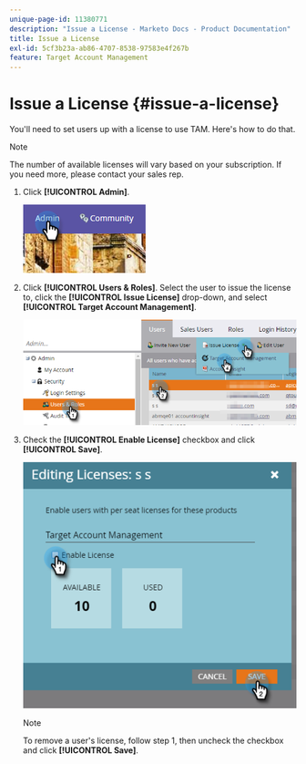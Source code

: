 ```yaml
---
unique-page-id: 11380771
description: "Issue a License - Marketo Docs - Product Documentation"
title: Issue a License
exl-id: 5cf3b23a-ab86-4707-8538-97583e4f267b
feature: Target Account Management
---
```

# Issue a License {#issue-a-license}

You'll need to set users up with a license to use TAM. Here's how to do that.

>[!NOTE]
>
>The number of available licenses will vary based on your subscription. If you need more, please contact your sales rep.

1. Click **[!UICONTROL Admin]**.

   ![](assets/issue-a-license-1.png)

1. Click **[!UICONTROL Users & Roles]**. Select the user to issue the license to, click the **[!UICONTROL Issue License]** drop-down, and select **[!UICONTROL Target Account Management]**.

   ![](assets/issue-a-license-2.png)

1. Check the **[!UICONTROL Enable License]** checkbox and click **[!UICONTROL Save]**.

   ![](assets/issue-a-license-3.png)

   >[!NOTE]
   >
   >To remove a user's license, follow step 1, then uncheck the checkbox and click **[!UICONTROL Save]**.

